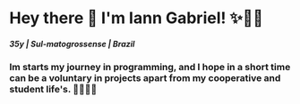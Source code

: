 #  Hey there 👋 I'm Iann Gabriel! ✨🏳️‍🌈
#####  35y | Sul-matogrossense | Brazil
### Im starts my journey in programming, and I hope in a short time can be a voluntary in projects apart from my cooperative and student life's. 🫶🏾🇧🇷

<!--
**ianngd/ianngd** is a ✨ _special_ ✨ repository because its `README.md` (this file) appears on your GitHub profile.

Here are some ideas to get you started:

- 🔭 I’m currently working on ...
- 🌱 I’m currently learning ...
- 👯 I’m looking to collaborate on ...
- 🤔 I’m looking for help with ...
- 💬 Ask me about ...
- 📫 How to reach me: ...
- 😄 Pronouns: ...
- ⚡ Fun fact: ...
-->
